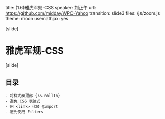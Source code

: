 title: (1.6)雅虎军规-CSS
speaker: 刘正午
url: https://github.com/midday/WPO-Yahoo
transition: slide3
files: /js/zoom.js
theme: moon
usemathjax: yes

[slide]
# 雅虎军规-**CSS**


[slide]
## 目录
    - 将样式表顶部 {:&.rollIn}
    - 避免 CSS 表达式
    - 用 <link> 代替 @import
    - 避免使用 Filters


